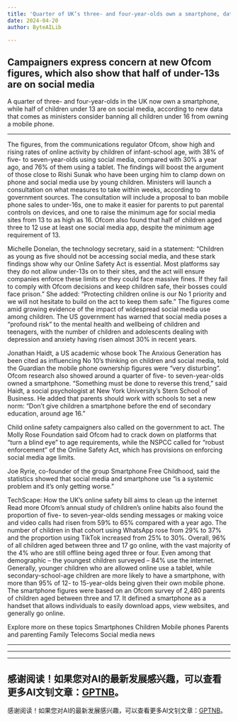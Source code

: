 ```yaml
---
title: 'Quarter of UK’s three- and four-year-olds own a smartphone, data shows'
date: 2024-04-20
author: ByteAILib

---
```


## Campaigners express concern at new Ofcom figures, which also show that half of under-13s are on social media

A quarter of three- and four-year-olds in the UK now own a smartphone, while half of children under 13 are on social media, according to new data that comes as ministers consider banning all children under 16 from owning a mobile phone.

---
 The figures, from the communications regulator Ofcom, show high and rising rates of online activity by children of infant-school age, with 38% of five- to seven-year-olds using social media, compared with 30% a year ago, and 76% of them using a tablet. The findings will boost the argument of those close to Rishi Sunak who have been urging him to clamp down on phone and social media use by young children. Ministers will launch a consultation on what measures to take within weeks, according to government sources. The consultation will include a proposal to ban mobile phone sales to under-16s, one to make it easier for parents to put parental controls on devices, and one to raise the minimum age for social media sites from 13 to as high as 16. Ofcom also found that half of children aged three to 12 use at least one social media app, despite the minimum age requirement of 13. 

Michelle Donelan, the technology secretary, said in a statement: “Children as young as five should not be accessing social media, and these stark findings show why our Online Safety Act is essential. Most platforms say they do not allow under-13s on to their sites, and the act will ensure companies enforce these limits or they could face massive fines. If they fail to comply with Ofcom decisions and keep children safe, their bosses could face prison.” She added: “Protecting children online is our No 1 priority and we will not hesitate to build on the act to keep them safe.” The figures come amid growing evidence of the impact of widespread social media use among children. The US government has warned that social media poses a “profound risk” to the mental health and wellbeing of children and teenagers, with the number of children and adolescents dealing with depression and anxiety having risen almost 30% in recent years. 

Jonathan Haidt, a US academic whose book The Anxious Generation has been cited as influencing No 10’s thinking on children and social media, told the Guardian the mobile phone ownership figures were “very disturbing”. Ofcom research also showed around a quarter of five- to seven-year-olds owned a smartphone. “Something must be done to reverse this trend,” said Haidt, a social psychologist at New York University’s Stern School of Business. He added that parents should work with schools to set a new norm: “Don’t give children a smartphone before the end of secondary education, around age 16.” 

Child online safety campaigners also called on the government to act. The Molly Rose Foundation said Ofcom had to crack down on platforms that “turn a blind eye” to age requirements, while the NSPCC called for “robust enforcement” of the Online Safety Act, which has provisions on enforcing social media age limits. 

Joe Ryrie, co-founder of the group Smartphone Free Childhood, said the statistics showed that social media and smartphone use “is a systemic problem and it’s only getting worse.” 

TechScape: How the UK’s online safety bill aims to clean up the internet Read more Ofcom’s annual study of children’s online habits also found the proportion of five- to seven-year-olds sending messages or making voice and video calls had risen from 59% to 65% compared with a year ago. The number of children in that cohort using WhatsApp rose from 29% to 37% and the proportion using TikTok increased from 25% to 30%. Overall, 96% of all children aged between three and 17 go online, with the vast majority of the 4% who are still offline being aged three or four. Even among that demographic – the youngest children surveyed – 84% use the internet. Generally, younger children who are allowed online use a tablet, while secondary-school-age children are more likely to have a smartphone, with more than 95% of 12- to 15-year-olds being given their own mobile phone. The smartphone figures were based on an Ofcom survey of 2,480 parents of children aged between three and 17. It defined a smartphone as a handset that allows individuals to easily download apps, view websites, and generally go online. 

Explore more on these topics Smartphones Children Mobile phones Parents and parenting Family Telecoms Social media news

---
---

---
感谢阅读！如果您对AI的最新发展感兴趣，可以查看更多AI文钊文章：[GPTNB](https://gptnb.com)。
---
感谢阅读！如果您对AI的最新发展感兴趣，可以查看更多AI文钊文章：[GPTNB](https://gptnb.com)。